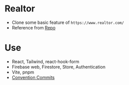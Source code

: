 # Realtor 
+ Clone some basic feature of `https://www.realtor.com/`
+ Reference from [Repo](https://github.com/sahandghavidel/realtor-clone-react)
# Use
+ React, Tailwind, react-hook-form
+ Firebase web, Firestore, Store, Authentication
+ Vite, pnpm
+ [Convention Commits](https://www.conventionalcommits.org/en/v1.0.0/) 